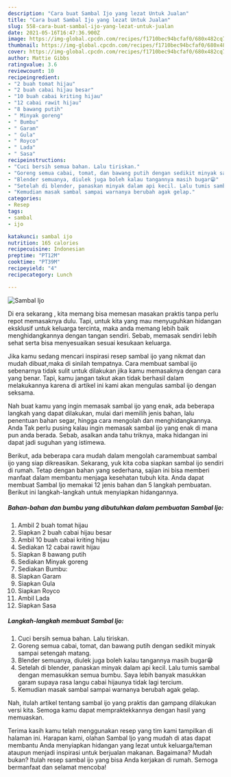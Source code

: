 ```yaml
---
description: "Cara buat Sambal Ijo yang lezat Untuk Jualan"
title: "Cara buat Sambal Ijo yang lezat Untuk Jualan"
slug: 558-cara-buat-sambal-ijo-yang-lezat-untuk-jualan
date: 2021-05-16T16:47:36.900Z
image: https://img-global.cpcdn.com/recipes/f1710bec94bcfaf0/680x482cq70/sambal-ijo-foto-resep-utama.jpg
thumbnail: https://img-global.cpcdn.com/recipes/f1710bec94bcfaf0/680x482cq70/sambal-ijo-foto-resep-utama.jpg
cover: https://img-global.cpcdn.com/recipes/f1710bec94bcfaf0/680x482cq70/sambal-ijo-foto-resep-utama.jpg
author: Mattie Gibbs
ratingvalue: 3.6
reviewcount: 10
recipeingredient:
- "2 buah tomat hijau"
- "2 buah cabai hijau besar"
- "10 buah cabai kriting hijau"
- "12 cabai rawit hijau"
- "8 bawang putih"
- " Minyak goreng"
- " Bumbu"
- " Garam"
- " Gula"
- " Royco"
- " Lada"
- " Sasa"
recipeinstructions:
- "Cuci bersih semua bahan. Lalu tiriskan."
- "Goreng semua cabai, tomat, dan bawang putih dengan sedikit minyak sampai setengah matang."
- "Blender semuanya, diulek juga boleh kalau tangannya masih bugar😁"
- "Setelah di blender, panaskan minyak dalam api kecil. Lalu tumis sambal dengan memasukkan semua bumbu. Saya lebih banyak masukkan garam supaya rasa langu cabai hijaunya tidak lagi tercium."
- "Kemudian masak sambal sampai warnanya berubah agak gelap."
categories:
- Resep
tags:
- sambal
- ijo

katakunci: sambal ijo 
nutrition: 165 calories
recipecuisine: Indonesian
preptime: "PT12M"
cooktime: "PT39M"
recipeyield: "4"
recipecategory: Lunch

---
```



![Sambal Ijo](https://img-global.cpcdn.com/recipes/f1710bec94bcfaf0/680x482cq70/sambal-ijo-foto-resep-utama.jpg)

Di era  sekarang , kita memang bisa memesan masakan praktis tanpa perlu repot memasaknya dulu. Tapi, untuk kita yang mau menyuguhkan hidangan eksklusif untuk keluarga tercinta, maka anda memang lebih baik menghidangkannya dengan tangan sendiri. Sebab, memasak sendiri lebih sehat serta bisa menyesuaikan sesuai kesukaan keluarga.

Jika kamu sedang mencari inspirasi resep sambal ijo yang nikmat dan mudah dibuat,maka di sinilah tempatnya. Cara membuat sambal ijo  sebenarnya tidak sulit untuk dilakukan jika kamu memasaknya dengan cara yang benar. Tapi, kamu jangan takut akan tidak berhasil dalam melakukannya 
karena di artikel ini kami akan mengulas sambal ijo dengan seksama.  



Nah buat kamu yang ingin memasak sambal ijo yang enak, ada beberapa langkah yang dapat dilakukan, mulai dari memilih jenis bahan, lalu penentuan bahan segar, hingga cara mengolah dan menghidangkannya. Anda Tak perlu pusing kalau ingin memasak sambal ijo yang enak di mana pun anda berada. Sebab, asalkan anda  tahu triknya, maka hidangan ini dapat jadi suguhan yang istimewa.

Berikut, ada beberapa cara mudah dalam mengolah caramembuat sambal ijo yang siap dikreasikan. Sekarang, yuk kita coba siapkan sambal ijo sendiri di rumah. Tetap dengan bahan yang sederhana, sajian ini bisa memberi manfaat dalam membantu menjaga kesehatan tubuh kita. Anda dapat membuat Sambal Ijo memakai 12 jenis bahan dan 5 langkah pembuatan. Berikut ini langkah-langkah untuk menyiapkan hidangannya.

<!--inarticleads1-->

##### Bahan-bahan dan bumbu yang dibutuhkan dalam pembuatan Sambal Ijo:

1. Ambil 2 buah tomat hijau
1. Siapkan 2 buah cabai hijau besar
1. Ambil 10 buah cabai kriting hijau
1. Sediakan 12 cabai rawit hijau
1. Siapkan 8 bawang putih
1. Sediakan  Minyak goreng
1. Sediakan  Bumbu:
1. Siapkan  Garam
1. Siapkan  Gula
1. Siapkan  Royco
1. Ambil  Lada
1. Siapkan  Sasa




<!--inarticleads2-->

##### Langkah-langkah membuat Sambal Ijo:

1. Cuci bersih semua bahan. Lalu tiriskan.
1. Goreng semua cabai, tomat, dan bawang putih dengan sedikit minyak sampai setengah matang.
1. Blender semuanya, diulek juga boleh kalau tangannya masih bugar😁
1. Setelah di blender, panaskan minyak dalam api kecil. Lalu tumis sambal dengan memasukkan semua bumbu. Saya lebih banyak masukkan garam supaya rasa langu cabai hijaunya tidak lagi tercium.
1. Kemudian masak sambal sampai warnanya berubah agak gelap.




Nah, itulah artikel tentang  sambal ijo  yang praktis dan gampang dilakukan versi kita. Semoga kamu dapat mempraktekkannya dengan hasil yang memuaskan. 

Terima kasih kamu telah menggunakan resep yang tim kami tampilkan di halaman ini. Harapan kami, olahan  Sambal Ijo yang mudah di atas dapat membantu Anda menyiapkan hidangan yang lezat untuk keluarga/teman ataupun menjadi inspirasi untuk berjualan makanan. Bagaimana? Mudah bukan? Itulah resep sambal ijo yang bisa Anda kerjakan di rumah. Semoga bermanfaat dan selamat mencoba!

